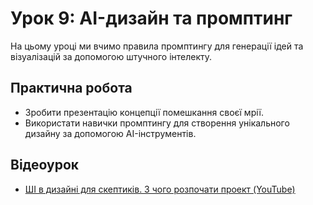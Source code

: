 # Урок 9: AI-дизайн та промптинг

На цьому уроці ми вчимо правила промптингу для генерації ідей та візуалізацій за допомогою штучного інтелекту.

## Практична робота
- Зробити презентацію концепції помешкання своєї мрії.
- Використати навички промптингу для створення унікального дизайну за допомогою AI-інструментів.

## Відеоурок
- [ШІ в дизайні для скептиків. З чого розпочати проект (YouTube)](https://youtu.be/0JWFrotj3Vo) 